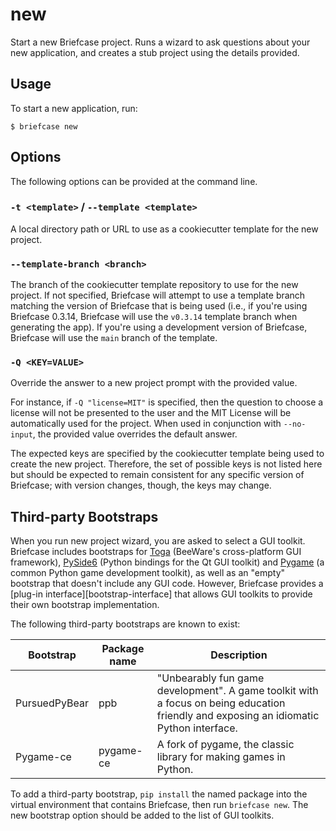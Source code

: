 # new

Start a new Briefcase project. Runs a wizard to ask questions about your
new application, and creates a stub project using the details provided.

## Usage

To start a new application, run:

```console
$ briefcase new
```

## Options

The following options can be provided at the command line.

### `-t <template>` / `--template <template>`

A local directory path or URL to use as a cookiecutter template for the
new project.

### `--template-branch <branch>`

The branch of the cookiecutter template repository to use for the new
project. If not specified, Briefcase will attempt to use a template
branch matching the version of Briefcase that is being used (i.e., if
you're using Briefcase 0.3.14, Briefcase will use the `v0.3.14` template
branch when generating the app). If you're using a development version
of Briefcase, Briefcase will use the `main` branch of the template.

### `-Q <KEY=VALUE>`

Override the answer to a new project prompt with the provided value.

For instance, if `-Q "license=MIT"` is specified, then the question to
choose a license will not be presented to the user and the MIT License
will be automatically used for the project. When used in conjunction
with `--no-input`, the provided value overrides the default answer.

The expected keys are specified by the cookiecutter template being used
to create the new project. Therefore, the set of possible keys is not
listed here but should be expected to remain consistent for any specific
version of Briefcase; with version changes, though, the keys may change.

## Third-party Bootstraps

When you run new project wizard, you are asked to select a GUI toolkit.
Briefcase includes bootstraps for [Toga](https://toga.readthedocs.io)
(BeeWare's cross-platform GUI framework),
[PySide6](https://wiki.qt.io/Qt_for_Python) (Python bindings for the Qt
GUI toolkit) and [Pygame](https://www.pygame.org/news) (a common Python
game development toolkit), as well as an "empty" bootstrap that doesn't
include any GUI code. However, Briefcase provides a
[plug-in interface][bootstrap-interface]
that allows GUI toolkits to provide their own bootstrap
implementation.

The following third-party bootstraps are known to exist:

| Bootstrap     | Package name | Description                                                                                                                            |
|---------------|--------------|----------------------------------------------------------------------------------------------------------------------------------------|
| PursuedPyBear | ppb          | "Unbearably fun game development". A game toolkit with a focus on being education friendly and exposing an idiomatic Python interface. |
| Pygame-ce     | pygame-ce    | A fork of pygame, the classic library for making games in Python.                                                                      |

To add a third-party bootstrap, `pip install` the named package into the
virtual environment that contains Briefcase, then run `briefcase new`.
The new bootstrap option should be added to the list of GUI toolkits.
